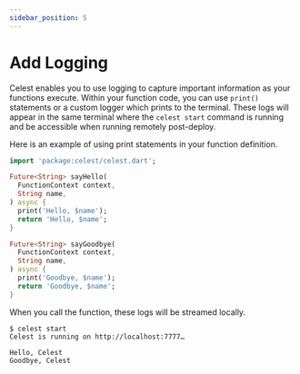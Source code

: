 ```yaml
---
sidebar_position: 5
---
```


# Add Logging

Celest enables you to use logging to capture important information as your functions execute. Within your function code, you can use `print()` statements or a custom logger which prints to the terminal. These logs will appear in the same terminal where the `celest start` command is running and be accessible when running remotely post-deploy.

Here is an example of using print statements in your function definition.

```dart
import 'package:celest/celest.dart';

Future<String> sayHello(
  FunctionContext context, 
  String name,
) async {
  print('Hello, $name');
  return 'Hello, $name';
}

Future<String> sayGoodbye(
  FunctionContext context, 
  String name,
) async {
  print('Goodbye, $name');
  return 'Goodbye, $name';
}
```

When you call the function, these logs will be streamed locally.

```shell
$ celest start
Celest is running on http://localhost:7777…

Hello, Celest
Goodbye, Celest
```